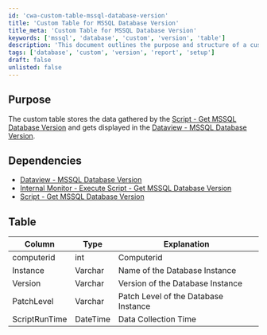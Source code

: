 ```yaml
---
id: 'cwa-custom-table-mssql-database-version'
title: 'Custom Table for MSSQL Database Version'
title_meta: 'Custom Table for MSSQL Database Version'
keywords: ['mssql', 'database', 'custom', 'version', 'table']
description: 'This document outlines the purpose and structure of a custom table that stores data gathered from the MSSQL database version script, including its dependencies and the data it collects.'
tags: ['database', 'custom', 'version', 'report', 'setup']
draft: false
unlisted: false
---
```

## Purpose

The custom table stores the data gathered by the [Script - Get MSSQL Database Version](https://proval.itglue.com/DOC-5078775-15161760) and gets displayed in the [Dataview - MSSQL Database Version](https://proval.itglue.com/DOC-5078775-15161865).

## Dependencies

- [Dataview - MSSQL Database Version](https://proval.itglue.com/DOC-5078775-15161865)
- [Internal Monitor - Execute Script - Get MSSQL Database Version](https://proval.itglue.com/DOC-5078775-15161763)
- [Script - Get MSSQL Database Version](https://proval.itglue.com/DOC-5078775-15161760)

## Table

| Column        | Type     | Explanation                          |
|---------------|----------|--------------------------------------|
| computerid    | int      | Computerid                           |
| Instance      | Varchar  | Name of the Database Instance        |
| Version       | Varchar  | Version of the Database Instance     |
| PatchLevel    | Varchar  | Patch Level of the Database Instance |
| ScriptRunTime | DateTime | Data Collection Time                 |



